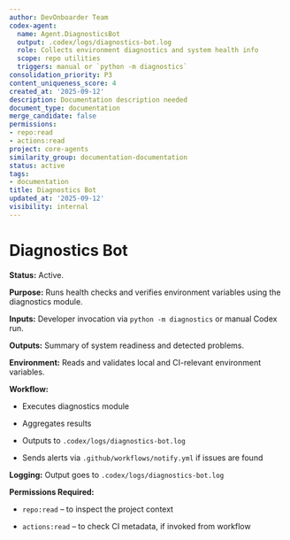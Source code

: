 ```yaml
---
author: DevOnboarder Team
codex-agent:
  name: Agent.DiagnosticsBot
  output: .codex/logs/diagnostics-bot.log
  role: Collects environment diagnostics and system health info
  scope: repo utilities
  triggers: manual or `python -m diagnostics`
consolidation_priority: P3
content_uniqueness_score: 4
created_at: '2025-09-12'
description: Documentation description needed
document_type: documentation
merge_candidate: false
permissions:
- repo:read
- actions:read
project: core-agents
similarity_group: documentation-documentation
status: active
tags:
- documentation
title: Diagnostics Bot
updated_at: '2025-09-12'
visibility: internal
---
```


# Diagnostics Bot

**Status:** Active.

**Purpose:** Runs health checks and verifies environment variables using the diagnostics module.

**Inputs:** Developer invocation via `python -m diagnostics` or manual Codex run.

**Outputs:** Summary of system readiness and detected problems.

**Environment:** Reads and validates local and CI-relevant environment variables.

**Workflow:**

- Executes diagnostics module

- Aggregates results

- Outputs to `.codex/logs/diagnostics-bot.log`

- Sends alerts via `.github/workflows/notify.yml` if issues are found

**Logging:** Output goes to `.codex/logs/diagnostics-bot.log`

**Permissions Required:**

- `repo:read` – to inspect the project context

- `actions:read` – to check CI metadata, if invoked from workflow
